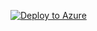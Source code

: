 [![Deploy to Azure](https://aka.ms/deploytoazurebutton)](https://portal.azure.com/#create/Microsoft.Template/uri/https%3A%2F%2Fraw.githubusercontent.com%2Fmoiz491%2FDevOps_Learning%2Fmain%2FStorage(ADLs_Blob)_DataFactory_Pipeline.json)
